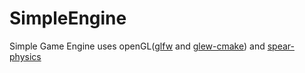 # SimpleEngine

Simple Game Engine uses openGL([glfw](https://github.com/glfw/glfw) and [glew-cmake](https://github.com/Perlmint/glew-cmake)) and [spear-physics](https://github.com/awidesky/spear-physics)

